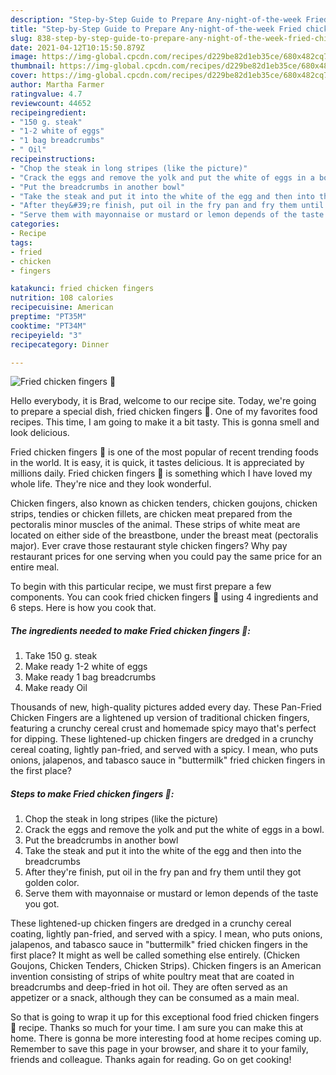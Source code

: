 ```yaml
---
description: "Step-by-Step Guide to Prepare Any-night-of-the-week Fried chicken fingers 🍗"
title: "Step-by-Step Guide to Prepare Any-night-of-the-week Fried chicken fingers 🍗"
slug: 838-step-by-step-guide-to-prepare-any-night-of-the-week-fried-chicken-fingers
date: 2021-04-12T10:15:50.879Z
image: https://img-global.cpcdn.com/recipes/d229be82d1eb35ce/680x482cq70/fried-chicken-fingers-recipe-main-photo.jpg
thumbnail: https://img-global.cpcdn.com/recipes/d229be82d1eb35ce/680x482cq70/fried-chicken-fingers-recipe-main-photo.jpg
cover: https://img-global.cpcdn.com/recipes/d229be82d1eb35ce/680x482cq70/fried-chicken-fingers-recipe-main-photo.jpg
author: Martha Farmer
ratingvalue: 4.7
reviewcount: 44652
recipeingredient:
- "150 g. steak"
- "1-2 white of eggs"
- "1 bag breadcrumbs"
- " Oil"
recipeinstructions:
- "Chop the steak in long stripes (like the picture)"
- "Crack the eggs and remove the yolk and put the white of eggs in a bowl."
- "Put the breadcrumbs in another bowl"
- "Take the steak and put it into the white of the egg and then into the breadcrumbs"
- "After they&#39;re finish, put oil in the fry pan and fry them until they got golden color."
- "Serve them with mayonnaise or mustard or lemon depends of the taste you got."
categories:
- Recipe
tags:
- fried
- chicken
- fingers

katakunci: fried chicken fingers 
nutrition: 108 calories
recipecuisine: American
preptime: "PT35M"
cooktime: "PT34M"
recipeyield: "3"
recipecategory: Dinner

---
```



![Fried chicken fingers 🍗](https://img-global.cpcdn.com/recipes/d229be82d1eb35ce/680x482cq70/fried-chicken-fingers-recipe-main-photo.jpg)

Hello everybody, it is Brad, welcome to our recipe site. Today, we're going to prepare a special dish, fried chicken fingers 🍗. One of my favorites food recipes. This time, I am going to make it a bit tasty. This is gonna smell and look delicious.

Fried chicken fingers 🍗 is one of the most popular of recent trending foods in the world. It is easy, it is quick, it tastes delicious. It is appreciated by millions daily. Fried chicken fingers 🍗 is something which I have loved my whole life. They're nice and they look wonderful.

Chicken fingers, also known as chicken tenders, chicken goujons, chicken strips, tendies or chicken fillets, are chicken meat prepared from the pectoralis minor muscles of the animal. These strips of white meat are located on either side of the breastbone, under the breast meat (pectoralis major). Ever crave those restaurant style chicken fingers? Why pay restaurant prices for one serving when you could pay the same price for an entire meal.


To begin with this particular recipe, we must first prepare a few components. You can cook fried chicken fingers 🍗 using 4 ingredients and 6 steps. Here is how you cook that.

<!--inarticleads1-->

##### The ingredients needed to make Fried chicken fingers 🍗:

1. Take 150 g. steak
1. Make ready 1-2 white of eggs
1. Make ready 1 bag breadcrumbs
1. Make ready  Oil


Thousands of new, high-quality pictures added every day. These Pan-Fried Chicken Fingers are a lightened up version of traditional chicken fingers, featuring a crunchy cereal crust and homemade spicy mayo that&#39;s perfect for dipping. These lightened-up chicken fingers are dredged in a crunchy cereal coating, lightly pan-fried, and served with a spicy. I mean, who puts onions, jalapenos, and tabasco sauce in &#34;buttermilk&#34; fried chicken fingers in the first place? 

<!--inarticleads2-->

##### Steps to make Fried chicken fingers 🍗:

1. Chop the steak in long stripes (like the picture)
1. Crack the eggs and remove the yolk and put the white of eggs in a bowl.
1. Put the breadcrumbs in another bowl
1. Take the steak and put it into the white of the egg and then into the breadcrumbs
1. After they&#39;re finish, put oil in the fry pan and fry them until they got golden color.
1. Serve them with mayonnaise or mustard or lemon depends of the taste you got.


These lightened-up chicken fingers are dredged in a crunchy cereal coating, lightly pan-fried, and served with a spicy. I mean, who puts onions, jalapenos, and tabasco sauce in &#34;buttermilk&#34; fried chicken fingers in the first place? It might as well be called something else entirely. (Chicken Goujons, Chicken Tenders, Chicken Strips). Chicken fingers is an American invention consisting of strips of white poultry meat that are coated in breadcrumbs and deep-fried in hot oil. They are often served as an appetizer or a snack, although they can be consumed as a main meal. 

So that is going to wrap it up for this exceptional food fried chicken fingers 🍗 recipe. Thanks so much for your time. I am sure you can make this at home. There is gonna be more interesting food at home recipes coming up. Remember to save this page in your browser, and share it to your family, friends and colleague. Thanks again for reading. Go on get cooking!
